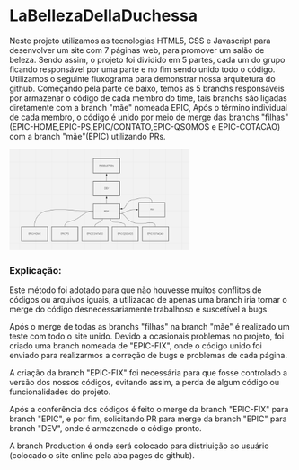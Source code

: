 # LaBellezaDellaDuchessa

<p>Neste projeto utilizamos as tecnologias HTML5, CSS e Javascript para desenvolver um site com 7 páginas web, para promover um salão de beleza. Sendo assim, o projeto foi dividido em 5 partes, cada um do grupo ficando responsável por uma parte e no fim sendo unido todo o código. Utilizamos o seguinte fluxograma para demonstrar nossa arquitetura do github. Começando pela parte de baixo, temos as 5 branchs responsáveis por armazenar o código de cada membro do time, tais branchs são ligadas diretamente com a branch "mãe" nomeada EPIC, Após o término individual de cada membro, o código é unido por meio de merge das branchs "filhas"(EPIC-HOME,EPIC-PS,EPIC/CONTATO,EPIC-QSOMOS e EPIC-COTACAO) com a branch "mãe"(EPIC) utilizando PRs.</p>

<div>
<img height="180em" src="./images/FLUXOGRAMA.png">
</div>

### Explicação:
<p>Este método foi adotado para que não houvesse muitos conflitos de códigos ou arquivos iguais, a utilizacao de apenas uma branch iria tornar o merge do código desnecessariamente trabalhoso e suscetível a bugs.

Após o merge de todas as branchs "filhas" na branch "mãe" é realizado um teste com todo o site unido. Devido a ocasionais problemas no projeto, foi criado uma branch nomeada de "EPIC-FIX", onde  o código unido foi enviado para realizarmos a correção de bugs e problemas de cada página.

A criação da branch "EPIC-FIX" foi necessária para que fosse controlado a versão dos nossos códigos, evitando assim, a perda de algum código ou funcionalidades do projeto.

Após a conferência dos códigos é  feito o merge da branch "EPIC-FIX" para branch "EPIC", e por fim, solicitando PR para merge da branch "EPIC" para branch "DEV", onde é armazenado o código pronto.

A  branch Production é onde será colocado para distriuição ao usuário (colocado o site online pela aba pages do github).<p>